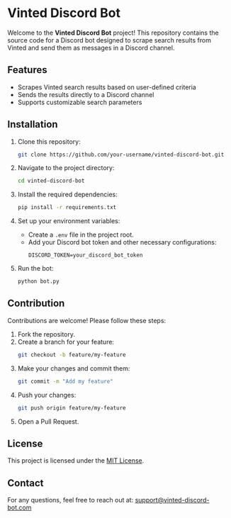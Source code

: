 # Vinted Discord Bot

Welcome to the **Vinted Discord Bot** project! This repository contains the source code for a Discord bot designed to scrape search results from Vinted and send them as messages in a Discord channel.

## Features

- Scrapes Vinted search results based on user-defined criteria
- Sends the results directly to a Discord channel
- Supports customizable search parameters

## Installation

1. Clone this repository:
    ```bash
    git clone https://github.com/your-username/vinted-discord-bot.git
    ```
2. Navigate to the project directory:
    ```bash
    cd vinted-discord-bot
    ```
3. Install the required dependencies:
    ```bash
    pip install -r requirements.txt
    ```
4. Set up your environment variables:
    - Create a `.env` file in the project root.
    - Add your Discord bot token and other necessary configurations:
      ```
      DISCORD_TOKEN=your_discord_bot_token
      ```

5. Run the bot:
    ```bash
    python bot.py
    ```

## Contribution

Contributions are welcome! Please follow these steps:

1. Fork the repository.
2. Create a branch for your feature:
    ```bash
    git checkout -b feature/my-feature
    ```
3. Make your changes and commit them:
    ```bash
    git commit -m "Add my feature"
    ```
4. Push your changes:
    ```bash
    git push origin feature/my-feature
    ```
5. Open a Pull Request.

## License

This project is licensed under the [MIT License](LICENSE).

## Contact

For any questions, feel free to reach out at: support@vinted-discord-bot.com